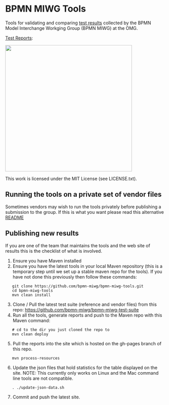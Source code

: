 BPMN MIWG Tools
===============

Tools for validating and comparing [test results](https://github.com/bpmn-miwg/bpmn-miwg-test-suite) collected by the BPMN Model Interchange Workging Group (BPMN MIWG) at the OMG.

[Test Reports](http://bpmn-miwg.github.io/bpmn-miwg-tools):

[<img height="400" src="http://bpmn-miwg.github.io/bpmn-miwg-tools/bpmn-tools-tested-for-model-interchange-screenshot.png">](http://bpmn-miwg.github.io/bpmn-miwg-tools/)

This work is licensed under the MIT License (see LICENSE.txt).

Running the tools on a private set of vendor files
--------------------------------------------------
Sometimes vendors may wish to run the tools privately before publishing a submission to the group. If this is what you want please read this alternative [README](https://github.com/bpmn-miwg/bpmn-miwg-tools/blob/master/bpmn-miwg-maven-plugin/README.md)

Publishing new results
----------------------
If you are one of the team that maintains the tools and the web site of results this is the checklist of what is involved. 

1. Ensure you have Maven installed
2. Ensure you have the latest tools in your local Maven repository (this is a temporary step until we set up a stable maven repo for the tools). If you have not done this previously then follow these commands: 
```
   git clone https://github.com/bpmn-miwg/bpmn-miwg-tools.git
   cd bpmn-miwg-tools
   mvn clean install 
```
3. Clone / Pull the latest test suite (reference and vendor files) from this repo: https://github.com/bpmn-miwg/bpmn-miwg-test-suite
4. Run all the tools, generate reports and push to the Maven repo with this Maven command:
```
   # cd to the dir you just cloned the repo to
   mvn clean deploy 
```
5. Pull the reports into the site which is hosted on the gh-pages branch of this repo. 
```
   mvn process-resources
```
6. Update the json files that hold statistics for the table displayed on the site. NOTE: This currently only works on Linux and the Mac command line tools are not compatible.
```
   . ./update-json-data.sh
```
7. Commit and push the latest site.
